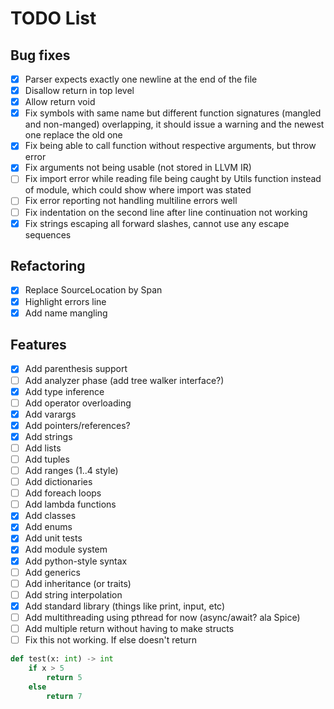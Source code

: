 # TODO List

## Bug fixes
- [x] Parser expects exactly one newline at the end of the file
- [x] Disallow return in top level
- [x] Allow return void
- [x] Fix symbols with same name but different function signatures (mangled and non-manged) overlapping, it should issue a warning and the newest one replace the old one
- [x] Fix being able to call function without respective arguments, but throw error
- [x] Fix arguments not being usable (not stored in LLVM IR)
- [ ] Fix import error while reading file being caught by Utils function instead of module, which could show where import was stated
- [ ] Fix error reporting not handling multiline errors well
- [ ] Fix indentation on the second line after line continuation not working
- [x] Fix strings escaping all forward slashes, cannot use any escape sequences

## Refactoring
- [x] Replace SourceLocation by Span
- [x] Highlight errors line
- [x] Add name mangling

## Features
- [x] Add parenthesis support
- [ ] Add analyzer phase (add tree walker interface?)
- [x] Add type inference
- [ ] Add operator overloading
- [x] Add varargs
- [x] Add pointers/references?
- [x] Add strings
- [ ] Add lists
- [ ] Add tuples
- [ ] Add ranges (1..4 style)
- [ ] Add dictionaries
- [ ] Add foreach loops
- [ ] Add lambda functions
- [x] Add classes
- [x] Add enums
- [x] Add unit tests
- [x] Add module system
- [x] Add python-style syntax
- [ ] Add generics
- [ ] Add inheritance (or traits)
- [ ] Add string interpolation
- [x] Add standard library (things like print, input, etc)
- [ ] Add multithreading using pthread for now (async/await? ala Spice)
- [ ] Add multiple return without having to make structs
- [ ] Fix this not working. If else doesn't return 
```python
def test(x: int) -> int
    if x > 5
        return 5
    else
        return 7
```